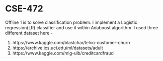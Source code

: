 # CSE-472
Offline 1 is to solve classification problem. I implement a Logistic regression(LR) classifier and use it within Adaboost algorithm.
I used three different dataset here -
<ol>
  <li>https://www.kaggle.com/blastchar/telco-customer-churn </li>
  <li>https://archive.ics.uci.edu/ml/datasets/adult </li>
  <li>https://www.kaggle.com/mlg-ulb/creditcardfraud</li>
 </ol>
  
